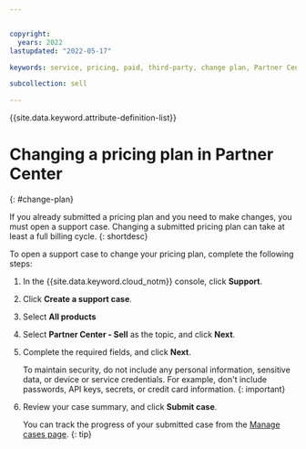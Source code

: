 ```yaml
---


copyright:
  years: 2022
lastupdated: "2022-05-17"

keywords: service, pricing, paid, third-party, change plan, Partner Center

subcollection: sell

---
```


{{site.data.keyword.attribute-definition-list}}

# Changing a pricing plan in Partner Center 
{: #change-plan}

If you already submitted a pricing plan and you need to make changes, you must open a support case. Changing a submitted pricing plan can take at least a full billing cycle.
{: shortdesc}

To open a support case to change your pricing plan, complete the following steps:

1. In the {{site.data.keyword.cloud_notm}} console, click **Support**.
1. Click **Create a support case**.
1. Select **All products**
1. Select **Partner Center - Sell** as the topic, and click **Next**.
1. Complete the required fields, and click **Next**.

    To maintain security, do not include any personal information, sensitive data, or device or service credentials. For example, don't include passwords, API keys, secrets, or credit card information.
    {: important}

1. Review your case summary, and click **Submit case**. 

    You can track the progress of your submitted case from the [Manage cases page](/unifiedsupport/cases). 
    {: tip}
